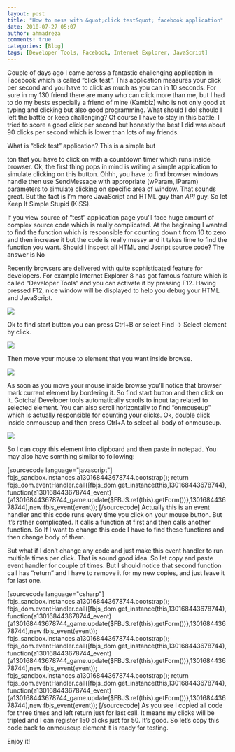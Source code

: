 ```yaml
---
layout: post
title: "How to mess with &quot;click test&quot; facebook application"
date: 2010-07-27 05:07
author: ahmadreza
comments: true
categories: [Blog]
tags: [Developer Tools, Facebook, Internet Explorer, JavaScript]
---
```

Couple of days ago I came across a fantastic challenging application in Facebook which is called “click test”. This application measures your click per second and you have to click as much as you can in 10 seconds. For sure in my 130 friend there are many who can click more than me, but I had to do my bests especially a friend of mine (Kambiz) who is not only good at typing and clicking but also good programming. What should I do! should I left the battle or keep challenging? Of course I have to stay in this battle. I tried to score a good click per second but honestly the best I did was about 90 clicks per second which is lower than lots of my friends.

What is “click test” application? This is a simple but

ton that you have to click on with a countdown timer which runs inside browser. Ok, the first thing pops in mind is writing a simple application to simulate clicking on this button. Ohhh, you have to find browser windows handle then use SendMessage with appropriate (wParam, lParam) parameters to simulate clicking on specific area of window. That sounds great. But the fact is I’m more JavaScript and HTML guy than *API* guy. So let Keep It Simple Stupid (KISS).

If you view source of “test” application page you’ll face huge amount of complex source code which is really complicated. At the beginning I wanted to find the function which is responsible for counting down t from 10 to zero and then increase it but the code is really messy and it takes time to find the function you want. Should I inspect all HTML and Jscript source code? The answer is No

Recently browsers are delivered with quite sophisticated feature for developers. For example Internet Explorer 8 has got famous feature which is called “Developer Tools” and you can activate it by pressing F12. Having pressed F12, nice window will be displayed to help you debug your HTML and JavaScript.

![](https://gkasoq.bay.livefilestore.com/y1pgb6p3gjZOvci4CQ4-CI8jaf-iguAubvX2uR7xqNdULrrHKx7My7QYsQJKS_Ey24_5EkYK3uhsZrr-BmF6jNaLllFNFjkYWiF/DeveloperTools.png?psid=1)

Ok to find start button you can press Ctrl+B or select Find -&gt; Select element by click.

![](https://public.bay.livefilestore.com/y1pvcpmP8PZM8fATmWYqu4qorK5fLe5RiOrgUvLf_p3mfjiNjptuccwSSDi6mJd9oy1GThRDnutlhRfp5d7V8eeag/TestPage.png?psid=1)

Then move your mouse to element that you want inside browse.

![](https://public.bay.livefilestore.com/y1p-DlrtiOiedIskHyea18dPshXMhqGwmLTSfEjIu5HOunS6JA3IPGMJAlLk20Uxq7hw3qEKTNPGGb0faOrP8LF2Q/DeveloperTools2.png?psid=1)

As soon as you move your mouse inside browse you’ll notice that browser mark current element by bordering it. So find start button and then click on it. Gotcha! Developer tools automatically scrolls to input tag related to selected element. You can also scroll horizontally to find “onmouseup” which is actually responsible for counting your clicks. Ok, double click inside onmouseup and then press Ctrl+A to select all body of onmouseup.

![](https://public.bay.livefilestore.com/y1pxbt7UDMLPbPjHtq80EfxPHVQ46mbNVwYx2kurFfhJRgXx00ZOXkGdLi7vTeCr5Vrdb2h9zcSRNQujGQOhHGHBA/DeveloperTools3.png?psid=1)

So I can copy this element into clipboard and then paste in notepad. You may also have somthing similar to following:
<div id="scid:887EC618-8FBE-49a5-A908-2339AF2EC720:53eb48f1-2c8a-4c29-b26a-e6be489cadbc" class="wlWriterEditableSmartContent" style="display:inline;float:none;margin:0;padding:0;">[sourcecode language="javascript"]
fbjs_sandbox.instances.a130168443678744.bootstrap();
return fbjs_dom.eventHandler.call([fbjs_dom.get_instance(this,130168443678744),function(a130168443678744_event)
{a130168443678744_game.update($FBJS.ref(this).getForm())},130168443678744],new fbjs_event(event));
[/sourcecode]

</div>
Actually this is an event handler and this code runs every time you click on your mouse button. But it’s rather complicated. It calls a function at first and then calls another function. So If I want to change this code I have to find these functions and then change body of them.

But what if I don’t change any code and just make this event handler to run multiple times per click. That is sound good idea. So let copy and paste event handler for couple of times. But I should notice that second function call has “return” and I have to remove it for my new copies, and just leave it for last one.
<div id="scid:887EC618-8FBE-49a5-A908-2339AF2EC720:31c95ce5-dccf-446d-8f59-bcb17247d81c" class="wlWriterEditableSmartContent" style="display:inline;float:none;margin:0;padding:0;">[sourcecode language="csharp"]
fbjs_sandbox.instances.a130168443678744.bootstrap();
fbjs_dom.eventHandler.call([fbjs_dom.get_instance(this,130168443678744),function(a130168443678744_event)
{a130168443678744_game.update($FBJS.ref(this).getForm())},130168443678744],new fbjs_event(event));
fbjs_sandbox.instances.a130168443678744.bootstrap();
fbjs_dom.eventHandler.call([fbjs_dom.get_instance(this,130168443678744),function(a130168443678744_event)
{a130168443678744_game.update($FBJS.ref(this).getForm())},130168443678744],new fbjs_event(event));
fbjs_sandbox.instances.a130168443678744.bootstrap();
return fbjs_dom.eventHandler.call([fbjs_dom.get_instance(this,130168443678744),
function(a130168443678744_event)
{a130168443678744_game.update($FBJS.ref(this).getForm())},130168443678744],new fbjs_event(event));
[/sourcecode]

</div>
As you see I copied all code for three times and left return just for last call. It means my clicks will be tripled and I can register 150 clicks just for 50. It’s good. So let’s copy this code back to onmouseup element it is ready for testing.

Enjoy it!
